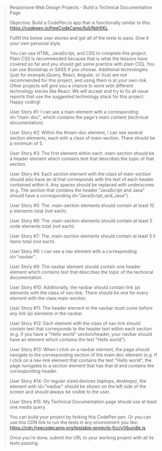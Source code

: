 > Responsive Web Design Projects - Build a Technical Documentation Page
> 
> Objective: Build a CodePen.io app that is functionally similar to this: https://codepen.io/freeCodeCamp/full/NdrKKL.
> 
> Fulfill the below user stories and get all of the tests to pass. Give it your own personal style.
> 
> You can use HTML, JavaScript, and CSS to complete this project. Plain CSS is recommended because that is what the lessons have covered so far and you should get some practice with plain CSS. You can use Bootstrap or SASS if you choose. Additional technologies (just for example jQuery, React, Angular, or Vue) are not recommended for this project, and using them is at your own risk. Other projects will give you a chance to work with different technology stacks like React. We will accept and try to fix all issue reports that use the suggested technology stack for this project. Happy coding!
> 
> User Story #1: I can see a main element with a corresponding id="main-doc", which contains the page's main content (technical documentation).
> 
> User Story #2: Within the #main-doc element, I can see several section elements, each with a class of main-section. There should be a minimum of 5.
> 
> User Story #3: The first element within each .main-section should be a header element which contains text that describes the topic of that section.
> 
> User Story #4: Each section element with the class of main-section should also have an id that corresponds with the text of each header contained within it. Any spaces should be replaced with underscores (e.g. The section that contains the header "JavaScript and Java" should have a corresponding id="JavaScript_and_Java").
> 
> User Story #5: The .main-section elements should contain at least 10 p elements total (not each).
> 
> User Story #6: The .main-section elements should contain at least 5 code elements total (not each).
> 
> User Story #7: The .main-section elements should contain at least 5 li items total (not each).
> 
> User Story #8: I can see a nav element with a corresponding id="navbar".
> 
> User Story #9: The navbar element should contain one header element which contains text that describes the topic of the technical documentation.
> 
> User Story #10: Additionally, the navbar should contain link (a) elements with the class of nav-link. There should be one for every element with the class main-section.
> 
> User Story #11: The header element in the navbar must come before any link (a) elements in the navbar.
> 
> User Story #12: Each element with the class of nav-link should contain text that corresponds to the header text within each section (e.g. if you have a "Hello world" section/header, your navbar should have an element which contains the text "Hello world").
> 
> User Story #13: When I click on a navbar element, the page should navigate to the corresponding section of the main-doc element (e.g. If I click on a nav-link element that contains the text "Hello world", the page navigates to a section element that has that id and contains the corresponding header.
> 
> User Story #14: On regular sized devices (laptops, desktops), the element with id="navbar" should be shown on the left side of the screen and should always be visible to the user.
> 
> User Story #15: My Technical Documentation page should use at least one media query.
> 
> You can build your project by forking this CodePen pen. Or you can use this CDN link to run the tests in any environment you like: https://cdn.freecodecamp.org/testable-projects-fcc/v1/bundle.js
> 
> Once you're done, submit the URL to your working project with all its tests passing.